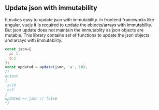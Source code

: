 ## Update json with immutability
It makes easy to update json with immutability. In frontend frameworks like angular, vuejs it is required to update the objects/arrays with immutability. But json update does not maintain the immutablity as json objects are mutable. This library contains set of functions to update the json objects and arrays with immutability.

```javascript
const json={
  a: 1,
  b:2
};
const updated = update(json, 'a', 10);
/*
output
{
 a:10
 b:2
}
updated == json // false
*/
```
